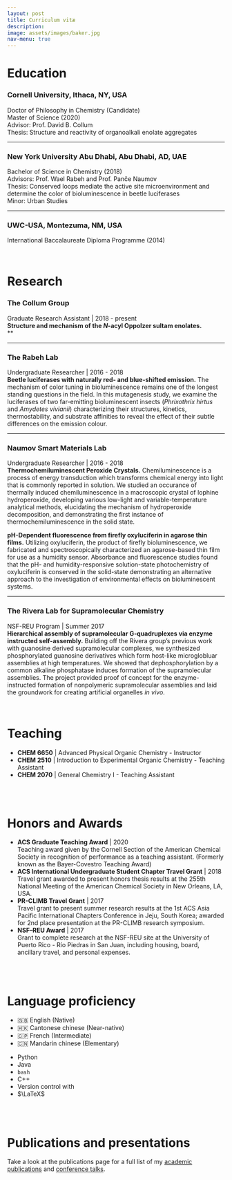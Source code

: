 ```yaml
---
layout: post
title: Curriculum vitæ
description:
image: assets/images/baker.jpg
nav-menu: true
---
```


# Education

### Cornell University, Ithaca, NY, USA

Doctor of Philosophy in Chemistry (Candidate)  
Master of Science (2020)  
Advisor: Prof. David B. Collum  
Thesis: Structure and reactivity of organoalkali enolate aggregates  

----

### New York University Abu Dhabi, Abu Dhabi, AD, UAE

Bachelor of Science in Chemistry (2018)  
Advisors: Prof. Wael Rabeh and Prof. Panče Naumov  
Thesis: Conserved loops mediate the active site microenvironment and determine the color of bioluminescence in beetle luciferases  
Minor: Urban Studies  

----

### UWC-USA, Montezuma, NM, USA

International Baccalaureate Diploma Programme (2014)

<br />

# Research

### The Collum Group

Graduate Research Assistant | 2018 - present  
**Structure and mechanism of the *N*-acyl Oppolzer sultam enolates.**  
**

----

### The Rabeh Lab

Undergraduate Researcher | 2016 - 2018  
**Beetle luciferases with naturally red- and blue-shifted emission.** The mechanism of color tuning in bioluminescence remains one of the longest standing questions in the field. In this mutagenesis study, we examine the luciferases of two far-emitting bioluminescent insects (*Phrixothrix hirtus* and *Amydetes vivianii*) characterizing their structures, kinetics, thermostability, and substrate affinities to reveal the effect of their subtle differences on the emission colour.

----

### Naumov Smart Materials Lab

Undergraduate Researcher | 2016 - 2018  
**Thermochemiluminescent Peroxide Crystals.** Chemiluminescence is a process of energy transduction which transforms chemical energy into light that is commonly reported in solution. We studied an occurance of thermally induced chemiluminescence in a macroscopic crystal of lophine hydroperoxide, developing various low-light and variable-temperature analytical methods, elucidating the mechanism of hydroperoxide decomposition, and demonstrating the first instance of thermochemiluminescence in the solid state.

**pH-Dependent fluorescence from firefly oxyluciferin in agarose thin films.** Utilizing oxyluciferin, the product of firefly bioluminescence, we fabricated and spectroscopically characterized an agarose-based thin film for use as a humidity sensor. Absorbance and fluorescence studies found that the pH- and humidity-responsive solution-state photochemistry of oxyluciferin is conserved in the solid-state demonstrating an alternative approach to the investigation of environmental effects on bioluminescent systems.

----

### The Rivera Lab for Supramolecular Chemistry

NSF-REU Program | Summer 2017  
**Hierarchical assembly of supramolecular G-quadruplexes via enzyme instructed self-assembly.** Building off the Rivera group’s previous work with guanosine derived supramolecular complexes, we synthesized phosphorylated guanosine derivatives which form host-like microglobluar assemblies at high temperatures.  We showed that dephosphorylation by a common alkaline phosphatase induces formation of the supramolecular assemblies.  The project provided proof of concept for the enzyme-instructed formation of nonpolymeric supramolecular assemblies and laid the groundwork for creating artificial organelles *in vivo*.  

<br />

# Teaching

- **CHEM 6650** \| Advanced Physical Organic Chemistry - Instructor  
- **CHEM 2510** \| Introduction to Experimental Organic Chemistry - Teaching Assistant  
- **CHEM 2070** \| General Chemistry I - Teaching Assistant  

<br />
<br />

# Honors and Awards

- **ACS Graduate Teaching Award** \| 2020  
Teaching award given by the Cornell Section of the American Chemical Society in recognition of performance as a teaching assistant. (Formerly known as the Bayer-Covestro Teaching Award)  
- **ACS International Undergraduate Student Chapter Travel Grant** \| 2018  
Travel grant awarded to present honors thesis results at the 255th National Meeting of the American Chemical Society in New Orleans, LA, USA.  
- **PR-CLIMB Travel Grant** \| 2017  
Travel grant to present summer research results at the 1st ACS Asia Pacific International Chapters Conference in Jeju, South Korea; awarded for 2nd place presentation at the PR-CLIMB research symposium.  
- **NSF–REU Award** \| 2017  
Grant to complete research at the NSF-REU site at the University of Puerto Rico - Río Piedras in San Juan, including housing, board, ancillary travel, and personal expenses.

<br />
<br />

# Language proficiency

<div class="row">
    <div class="6u 12u$(small)">
        <!-- <h4>Unordered</h4> -->
        <ul>
            <li>&#127468;&#127463; English (Native)</li>
            <li>&#127469;&#127472; Cantonese chinese (Near-native)</li>
            <li>&#127464;&#127477; French (Intermediate)</li>
            <li>&#127464;&#127475; Mandarin chinese (Elementary)</li>
        </ul>
    </div>
    <div class="6u$ 12u$(small)">
        <ul>
            <li><i class="fab fa-python"></i> Python</li>
            <li><i class="fab fa-java"></i> Java</li>
            <li><i class="fas fa-terminal"></i> <code>bash</code></li>
            <li><i class="fas fa-code"></i> C++</li>
            <!-- <li><i class="fab fa-linux"></i> Linux</li> -->
            <li><i class="fas fa-code-branch"></i> Version control with <i class="fab fa-git-square"></i></li>
            <li>$\LaTeX$</li>
        </ul>
    </div>
</div>

<br />
<br />

# Publications and presentations

Take a look at the publications page for a full list of my [academic publications](http://localhost:4000/publications.html) and [conference talks](http://localhost:4000/publications.html#talks).
